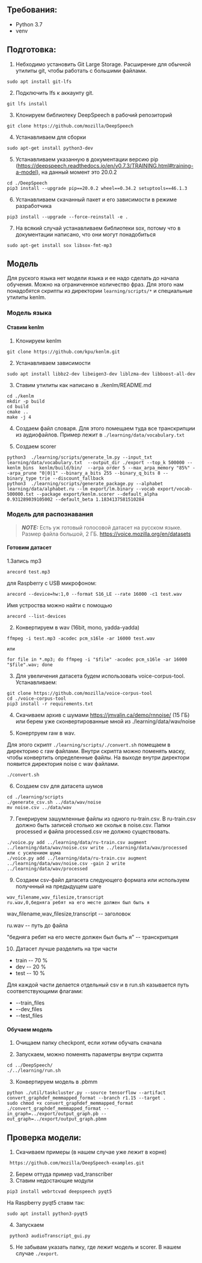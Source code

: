 ## Требования:
* Python 3.7
* venv

## Подготовка:

1. Небходимо установить Git Large Storage. Расширение для обычной утилиты git,
 чтобы работать с большими файлами.
 ```
sudo apt install git-lfs
```
2. Подключить lfs к аккаунту git.
 ```
 git lfs install
```
3. Клонируем библиотеку DeepSpeech в рабочий репозиторий
```
git clone https://github.com/mozilla/DeepSpeech
```
4. Устанавливаем для сборки
```
sudo apt-get install python3-dev
```
5. Устанавливаем указанную в документации версию pip
 (https://deepspeech.readthedocs.io/en/v0.7.3/TRAINING.html#training-a-model),
 на данный момент это 20.0.2
```
cd ./DeepSpeech
pip3 install --upgrade pip==20.0.2 wheel==0.34.2 setuptools==46.1.3
```
6. Устанавливаем скачанный пакет и его зависимости в режиме разработчика
```
pip3 install --upgrade --force-reinstall -e .
```
7. На всякий случай устанавливаем библиотеки sox, потому что в документации написано,
 что они могут понадобиться
 ```
sudo apt-get install sox libsox-fmt-mp3
```

## Модель

Для руского языка нет модели языка и ее надо сделать до начала обучения. Можно на ограниченное количество фраз. 
Для этого нам понадобятся скрипты из директории
 `
learning/scripts/*
`
и специальные утилиты kenlm.

### Модель языка
#### Ставим  kenlm
1. Клонируем kenlm
```
git clone https://github.com/kpu/kenlm.git
```
2. Устанавливаем зависимости
```
sudo apt install libbz2-dev libeigen3-dev liblzma-dev libboost-all-dev
```

3. Ставим утилиты как написано в
 ./kenlm/README.md
````
cd ./kenlm
mkdir -p build
cd build
cmake ..
make -j 4
````
4. Создаем файл словаря. Для этого помещаем туда все транскрипции из аудиофайлов.
 Пример лежит в `./learning/data/vocabulary.txt`

5. Создаем scorer
```
python3  ./learning/scripts/generate_lm.py --input_txt learning/data/vocabulary.txt  --output_dir ./export --top_k 500000 --kenlm_bins  kenlm/build/bin/  --arpa_order 5 --max_arpa_memory "85%" --arpa_prune "0|0|1" --binary_a_bits 255 --binary_q_bits 8 --binary_type trie --discount_fallback
python3  ./learning/scripts/generate_package.py --alphabet learning/data/alphabet.ru --lm export/lm.binary --vocab export/vocab-500000.txt --package export/kenlm.scorer --default_alpha 0.931289039105002 --default_beta 1.1834137581510284
```

### Модель для распознавания
> **_NOTE:_** Есть уж готовый голосовой датасет на русском языке. Размер файла большой, 2 ГБ.
>https://voice.mozilla.org/en/datasets
#### Готовим датасет
1.Запись mp3
```
arecord test.mp3
```
для Raspberry с USB микрофоном:
```
arecord --device=hw:1,0 --format S16_LE --rate 16000 -c1 test.wav
```
Имя устроства можно найти с помощью
```
arecord --list-devices
```
2. Конвертируем в wav  (16bit, mono, yadda-yadda)
```
ffmpeg -i test.mp3 -acodec pcm_s16le -ar 16000 test.wav

или

for file in *.mp3; do ffmpeg -i "$file" -acodec pcm_s16le -ar 16000 "$file".wav; done

```
3. Для увеличения датасета будем использовать voice-corpus-tool. Устанавливаем:
```
git clone https://github.com/mozilla/voice-corpus-tool
cd ./voice-corpus-tool
pip3 install -r requirements.txt
```
4. Скачиваем архив с шумами https://jmvalin.ca/demo/rnnoise/ (15 ГБ)
или берем уже сконвертированные мной из ./learning/data/wav/noise

5. Конертруем raw в wav. 

Для этого скрипт `./learning/scripts/./convert.sh` 
помещаем в директорию с raw файлами. 
Внутри скрипта можно поменять маску, чтобы конвертить определенные файлы.
На выходе внутри директори появится директория noise с wav файлами.
````
./convert.sh
````
 6. Создаем csv для датасета шумов
 ```
cd ./learning/scripts
./generate_csv.sh ../data/wav/noise
mv noise.csv ../data/wav
```

7. Генерируем зашумленные файлы из одного ru-train.csv. 
В ru-train.csv должно быть записей столько же скольк в noise.csv.
Папки processed и файла processed.сsv не должно существовать. 

 ```
 ./voice.py add ../learning/data/ru-train.csv augment ../learning/data/wav/noise.csv write ../learning/data/wav/processed
или с усилением шума
 ./voice.py add ../learning/data/ru-train.csv augment ../learning/data/wav/noise.csv -gain 2 write ../learning/data/wav/processed

```
9. Создаем csv-файл датасета следующего формата или используем получнный на предыдущем шаге
```csv
wav_filename,wav_filesize,transcript
ru.wav,0,бедняга ребят на его месте должен был быть я
```
wav_filename,wav_filesize,transcript -- заголовок

ru.wav -- путь до файла

"бедняга ребят на его месте должен был быть я" -- транскрипция

10. Датасет лучше разделить на три части
* train -- 70 %
* dev -- 20 %
* test -- 10 %

Для каждой части делается отдельный csv  и в  run.sh казывается путь соответствующими флагами:
* --train_files
* --dev_files
* --test_files
#### Обучаем модель
1. Очищаем папку checkpont, если хотим обучать сначала
 
2. Запускаем, можно поменять параметры внутри скрипта
```
cd ../DeepSpeech/
./../learning/run.sh 
```
3. Конвертируем модель в .pbmm
```
python ./util/taskcluster.py --source tensorflow --artifact convert_graphdef_memmapped_format --branch r1.15 --target .
sudo chmod +x convert_graphdef_memmapped_format 
./convert_graphdef_memmapped_format --in_graph=../export/output_graph.pb --out_graph=../export/output_graph.pbmm
```

## Проверка модели:
1. Скачиваем примеры (в нашем случае уже лежит в корне)
```
 https://github.com/mozilla/DeepSpeech-examples.git
```
2. Берем оттуда пример vad_transcriber 
3. Ставим недостающие модули 
```
pip3 install webrtcvad deepspeech pyqt5
```
На Raspberry pyqt5 ставм так:
```
sudo apt install python3-pyqt5
```
4. Запускаем
```
 python3 audioTranscript_gui.py 
 ```
5. Не забывам указать папку, где лежит модель и scorer. В нашем случае `./export`.
